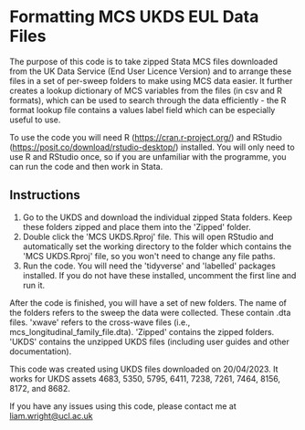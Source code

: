 # Formatting MCS UKDS EUL Data Files

The purpose of this code is to take zipped Stata MCS files downloaded from the UK Data Service (End User Licence Version) and to arrange these files in a set of per-sweep folders to make using MCS data easier. It further creates a lookup dictionary of MCS variables from the files (in csv and R formats), which can be used to search through the data efficiently - the R format lookup file contains a values label field which can be especially useful to use.

To use the code you will need R (https://cran.r-project.org/) and RStudio (https://posit.co/download/rstudio-desktop/) installed. You will only need to use R and RStudio once, so if you are unfamiliar with the programme, you can run the code and then work in Stata.

## Instructions
1. Go to the UKDS and download the individual zipped Stata folders. Keep these folders zipped and place them into the 'Zipped' folder.
2. Double click the 'MCS UKDS.Rproj' file. This will open RStudio and automatically set the working directory to the folder which contains the 'MCS UKDS.Rproj' file, so you won't need to change any file paths.
3. Run the code. You will need the 'tidyverse' and 'labelled' packages installed. If you do not have these installed, uncomment the first line and run it.

After the code is finished, you will have a set of new folders. The name of the folders refers to the sweep the data were collected. These contain .dta files. 'xwave' refers to the cross-wave files (i.e., mcs_longitudinal_family_file.dta). 'Zipped' contains the zipped folders. 'UKDS' contains the unzipped UKDS files (including user guides and other documentation).

This code was created using UKDS files downloaded on 20/04/2023. It works for UKDS assets 4683, 5350, 5795, 6411, 7238, 7261, 7464, 8156, 8172, and 8682.

If you have any issues using this code, please contact me at [liam.wright@ucl.ac.uk](mailto:liam.wright@ucl.ac.uk)